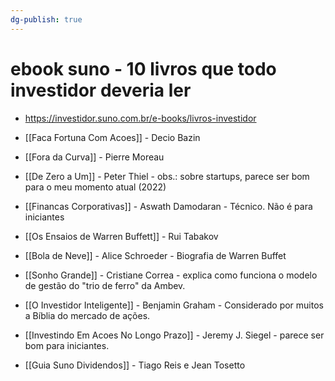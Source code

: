 ```yaml
---
dg-publish: true
---
```

# ebook suno - 10 livros que todo investidor deveria ler

- <https://investidor.suno.com.br/e-books/livros-investidor>

- [[Faca Fortuna Com Acoes]] - Decio Bazin
- [[Fora da Curva]] - Pierre Moreau
- [[De Zero a Um]] - Peter Thiel - obs.: sobre startups, parece ser bom para o meu momento atual (2022)
- [[Financas Corporativas]] - Aswath Damodaran - Técnico. Não é para iniciantes
- [[Os Ensaios de Warren Buffett]] - Rui Tabakov
- [[Bola de Neve]] - Alice Schroeder - Biografia de Warren Buffet
- [[Sonho Grande]] - Cristiane Correa - explica como funciona o modelo de gestão do "trio de ferro" da Ambev.
- [[O Investidor Inteligente]] - Benjamin Graham - Considerado por muitos a Bíblia do mercado de ações.
- [[Investindo Em Acoes No Longo Prazo]] - Jeremy J. Siegel - parece ser bom para iniciantes.
- [[Guia Suno Dividendos]] - Tiago Reis e Jean Tosetto